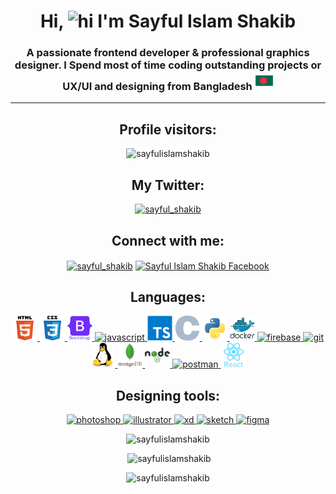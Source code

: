 <h1 align="center">Hi, <img src="https://user-images.githubusercontent.com/1303154/88677602-1635ba80-d120-11ea-84d8-d263ba5fc3c0.gif" width="28px" alt="hi"> I'm Sayful Islam Shakib</h1>
<h3 align="center">A passionate frontend developer & professional graphics designer. I Spend most of time coding outstanding projects or UX/UI and designing from Bangladesh <img src="flag.png" width="30px" alt="Bangladesh flag"></h3><hr color=#DBFF33>

<h2 align="center">Profile visitors:</h2>

<p align="center"> <img src="https://komarev.com/ghpvc/?username=sayfulislamshakib&label=Profile%20views&color=0e75b6&style=flat" alt="sayfulislamshakib" /> </p>
<h2 align="center">My Twitter:</h2>
<p align="center"> <a href="https://twitter.com/sayful_shakib" target="_blank"><img src="https://img.shields.io/twitter/follow/sayful_shakib?logo=twitter&style=for-the-badge" alt="sayful_shakib" /></a> </p>

<h2 align="center">Connect with me:</h2>
<p align="center">
<a href="https://twitter.com/sayful_shakib" target="_blank"><img align="center" src="https://cdn.jsdelivr.net/npm/simple-icons@3.0.1/icons/twitter.svg" alt="sayful_shakib" height="30" width="40" /></a>
<a href="https://fb.com/sis.shakib.DT" target="_blank"><img align="center" src="https://cdn.jsdelivr.net/npm/simple-icons@3.0.1/icons/facebook.svg" alt="Sayful Islam Shakib Facebook" height="30" width="40" /></a>
</p>

<h2 align="center">Languages:</h2>

<p align="center">
<!-- html logo -->
<a href="https://www.w3.org/html/" target="_blank"> <img src="https://raw.githubusercontent.com/devicons/devicon/master/icons/html5/html5-original-wordmark.svg" alt="html5" width="40" height="40"/> </a>
<a href="https://www.w3schools.com/css/" target="_blank"> <img src="https://raw.githubusercontent.com/devicons/devicon/master/icons/css3/css3-original-wordmark.svg" alt="css3" width="40" height="40"/> </a>
<a href="https://getbootstrap.com" target="_blank"> <img src="https://raw.githubusercontent.com/devicons/devicon/master/icons/bootstrap/bootstrap-plain-wordmark.svg" alt="bootstrap" width="40" height="40"/> </a><a href="https://developer.mozilla.org/en-US/docs/Web/JavaScript" target="_blank"> <img src="https://img.icons8.com/color/48/000000/javascript.png" alt="javascript" width="40" height="40"/> </a><a href="https://www.typescriptlang.org/" target="_blank"> <img src="https://raw.githubusercontent.com/devicons/devicon/master/icons/typescript/typescript-original.svg" alt="typescript" width="40" height="40"/></a><a href="https://www.cprogramming.com/" target="_blank"> <img src="https://raw.githubusercontent.com/devicons/devicon/master/icons/c/c-original.svg" alt="c" width="40" height="40"/> </a><a href="https://www.python.org" target="_blank"> <img src="https://raw.githubusercontent.com/devicons/devicon/master/icons/python/python-original.svg" alt="python" width="40" height="40"/> </a><a href="https://www.docker.com/" target="_blank"> <img src="https://raw.githubusercontent.com/devicons/devicon/master/icons/docker/docker-original-wordmark.svg" alt="docker" width="40" height="40"/> </a>  <a href="https://firebase.google.com/" target="_blank"> <img src="https://www.vectorlogo.zone/logos/firebase/firebase-icon.svg" alt="firebase" width="40" height="40"/> </a> <a href="https://git-scm.com/" target="_blank"> <img src="https://www.vectorlogo.zone/logos/git-scm/git-scm-icon.svg" alt="git" width="40" height="40"/> </a>  <a href="https://www.linux.org/" target="_blank"> <img src="https://raw.githubusercontent.com/devicons/devicon/master/icons/linux/linux-original.svg" alt="linux" width="40" height="40"/> </a> <a href="https://www.mongodb.com/" target="_blank"> <img src="https://raw.githubusercontent.com/devicons/devicon/master/icons/mongodb/mongodb-original-wordmark.svg" alt="mongodb" width="40" height="40"/> </a> <a href="https://nodejs.org" target="_blank"> <img src="https://raw.githubusercontent.com/devicons/devicon/master/icons/nodejs/nodejs-original-wordmark.svg" alt="nodejs" width="40" height="40"/> </a>  <a href="https://postman.com" target="_blank"> <img src="https://www.vectorlogo.zone/logos/getpostman/getpostman-icon.svg" alt="postman" width="40" height="40"/> </a> <a href="https://reactjs.org/" target="_blank"> <img src="https://raw.githubusercontent.com/devicons/devicon/master/icons/react/react-original-wordmark.svg" alt="react" width="40" height="40"/> </a></p>

<h2 align="center" color="#fff">Designing tools:</h2>
<p align="center"><a href="https://www.photoshop.com/en" target="_blank"> <img src="https://img.icons8.com/fluent/100/000000/adobe-photoshop.png" alt="photoshop" width="40" height="40"/> </a>
<a href="https://www.adobe.com/in/products/illustrator.html" target="_blank"> <img src="https://img.icons8.com/color/50/000000/adobe-illustrator.png" alt="illustrator" width="40" height="40"/> </a>
<a href="https://www.adobe.com/products/xd.html" target="_blank"> <img src="https://img.icons8.com/color/48/000000/adobe-xd.png" alt="xd" width="40" height="40"/> </a>
<a href="https://www.sketch.com/" target="_blank"> <img src="https://www.vectorlogo.zone/logos/sketchapp/sketchapp-icon.svg" alt="sketch" width="40" height="40"/> </a>
<a href="https://www.figma.com/" target="_blank"> <img src="https://www.vectorlogo.zone/logos/figma/figma-icon.svg" alt="figma" width="40" height="40"/> </a></p>


<!-- card part -->
<p align="center"><img width="400px" src="https://github-readme-stats.vercel.app/api/top-langs?username=sayfulislamshakib&show_icons=true&locale=en&layout=compact" alt="sayfulislamshakib" /></p>
<p align="center">&nbsp;<img width="400px" src="https://github-readme-stats.vercel.app/api?username=sayfulislamshakib&show_icons=true&locale=en" alt="sayfulislamshakib" /></p>
<p align="center"><img  width="400px" src="https://github-readme-streak-stats.herokuapp.com/?user=sayfulislamshakib&" alt="sayfulislamshakib"/></p>
